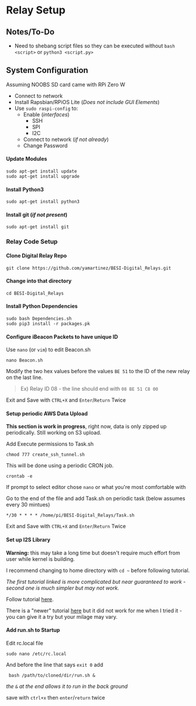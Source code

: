 # Relay Setup

## Notes/To-Do
- Need to shebang script files so they can be executed without `bash <script>` or `python3 <script.py>`

## System Configuration
Assuming NOOBS SD card came with RPi Zero W
- Connect to network
- Install Rapsbian/RPiOS Lite (*Does not include GUI Elements*)
- Use `sudo raspi-config` to:
  - Enable (*interfaces*)
    - SSH
    - SPI
    - I2C
  - Connect to network (*if not already*)
  - Change Password

#### Update Modules  
```
sudo apt-get install update  
sudo apt-get install upgrade
```

#### Install Python3  
```
sudo apt-get install python3
```

#### Install git (*if not present*)  
```
sudo apt-get install git
```

### Relay Code Setup   
#### Clone Digital Relay Repo  
```
git clone https://github.com/yamartinez/BESI-Digital_Relays.git  
```

#### Change into that directory
```
cd BESI-Digital_Relays
```

#### Install Python Dependencies  
```
sudo bash Dependencies.sh
sudo pip3 install -r packages.pk
```

#### Configure iBeacon Packets to have unique ID
Use `nano` (or `vim`) to edit Beacon.sh 
```
nano Beacon.sh
```

Modify the two hex values before the values `BE 51` to the ID of the new relay on the last line.

> Ex) Relay ID 08 - the line should end with
> `08 BE 51 C8 00`

Exit and Save with `CTRL+X` and `Enter`/`Return` Twice

#### Setup periodic AWS Data Upload
**This section is work in progress**, right now, data is only zipped up periodically. Still working on S3 upload.

Add Execute permissions to Task.sh
```
chmod 777 create_ssh_tunnel.sh

```

This will be done using a periodic CRON job.
```
crontab -e
```
If prompt to select editor chose `nano` or what you're most comfortable with  

Go to the end of the file and add Task.sh on periodic task (below assumes every 30 mintues)
```
*/30 * * * * /home/pi/BESI-Digital_Relays/Task.sh
```

Exit and Save with `CTRL+X` and `Enter`/`Return` Twice

#### Set up I2S Library

**Warning:** this may take a long time but doesn't require much effort from user while kernel is building.  

I recommend changing to home directory with `cd ~` before following tutorial.

*The first tutorial linked is more complicated but near guaranteed to work - second one is much simpler but may not work.*

Follow tutorial [here](https://learn.adafruit.com/adafruit-i2s-mems-microphone-breakout/raspberry-pi-wiring-and-test).

There is a "newer" tutorial [here](https://learn.adafruit.com/adafruit-i2s-mems-microphone-breakout/raspberry-pi-wiring-test) but it did not work for me when I tried it - you can give it a try but your milage may vary.  

#### Add run.sh to Startup  
Edit rc.local file
```
sudo nano /etc/rc.local
```

And before the line that says `exit 0` add  
```
 bash /path/to/cloned/dir/run.sh &
```
*the `&` at the end allows it to run in the back ground*

save with `ctrl+x` then `enter`/`return` twice
